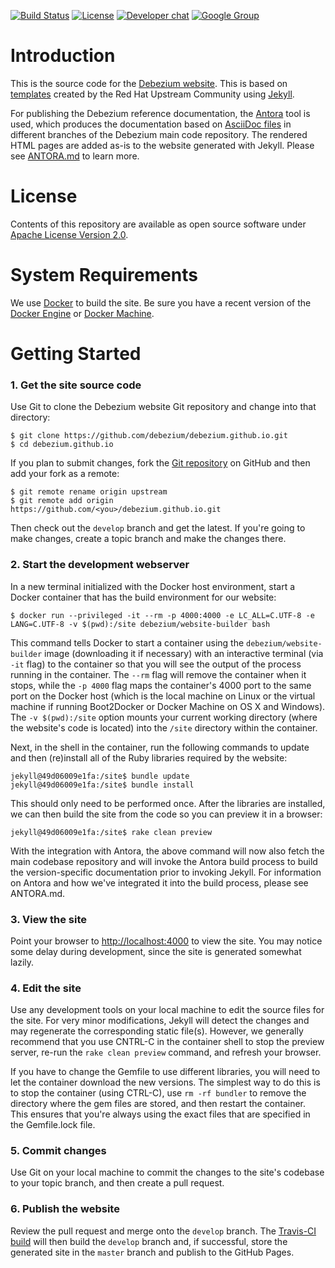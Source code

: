 [![Build Status](https://travis-ci.org/debezium/debezium.github.io.svg?branch=develop)](https://travis-ci.org/debezium/debezium.github.io)
[![License](http://img.shields.io/:license-CC%20BY%203.0-brightgreen.svg)](http://creativecommons.org/licenses/by/3.0/)
[![Developer chat](https://img.shields.io/badge/chat-devs-brightgreen.svg)](https://gitter.im/debezium/dev)
[![Google Group](https://img.shields.io/:mailing%20list-debezium-brightgreen.svg)](https://groups.google.com/forum/#!forum/debezium)

# Introduction

This is the source code for the [Debezium website](https://debezium.io/). This is based on [templates](https://github.com/rhmwes/community-theme) created by the Red Hat Upstream Community using [Jekyll](https://jekyllrb.com/).

For publishing the Debezium reference documentation, the [Antora](https://antora.org/) tool is used,
which produces the documentation based on [AsciiDoc files](https://github.com/debezium/debezium/tree/master/documentation) in different branches of the Debezium main code repository.
The rendered HTML pages are added as-is to the website generated with Jekyll.
Please see [ANTORA.md](./ANTORA.md) to learn more.

# License

Contents of this repository are available as open source software under [Apache License Version 2.0](./LICENSE.txt).

# System Requirements

We use [Docker](http://docker.com) to build the site. Be sure you have a recent version of the [Docker Engine](http://docs.docker.com/engine/installation/) or [Docker Machine](http://docs.docker.com/toolbox).

# Getting Started

### 1. Get the site source code

Use Git to clone the Debezium website Git repository and change into that directory:

    $ git clone https://github.com/debezium/debezium.github.io.git
    $ cd debezium.github.io

If you plan to submit changes, fork the [Git repository](http://github.com/debezium/debezium.github.io) on GitHub and then add your fork as a remote:

    $ git remote rename origin upstream
    $ git remote add origin https://github.com/<you>/debezium.github.io.git

Then check out the `develop` branch and get the latest. If you're going to make changes, create a topic branch and make the changes there.

### 2. Start the development webserver

In a new terminal initialized with the Docker host environment, start a Docker container that has the build environment for our website:

    $ docker run --privileged -it --rm -p 4000:4000 -e LC_ALL=C.UTF-8 -e LANG=C.UTF-8 -v $(pwd):/site debezium/website-builder bash

This command tells Docker to start a container using the `debezium/website-builder` image (downloading it if necessary) with an interactive terminal (via `-it` flag) to the container so that you will see the output of the process running in the container. The `--rm` flag will remove the container when it stops, while the `-p 4000` flag maps the container's 4000 port to the same port on the Docker host (which is the local machine on Linux or the virtual machine if running Boot2Docker or Docker Machine on OS X and Windows). The `-v $(pwd):/site` option mounts your current working directory (where the website's code is located) into the `/site` directory within the container.

Next, in the shell in the container, run the following commands to update and then (re)install all of the Ruby libraries required by the website:

    jekyll@49d06009e1fa:/site$ bundle update
    jekyll@49d06009e1fa:/site$ bundle install

This should only need to be performed once. After the libraries are installed, we can then build the site from the code so you can preview it in a browser:

    jekyll@49d06009e1fa:/site$ rake clean preview
    
With the integration with Antora, the above command will now also fetch the main codebase repository and will invoke the Antora build process to build the version-specific documentation prior to invoking Jekyll.  For information on Antora and how we've integrated it into the build process, please see ANTORA.md.

### 3. View the site

Point your browser to [http://localhost:4000](http://localhost:4000) to view the site. You may notice some delay during development, since the site is generated somewhat lazily.

### 4. Edit the site

Use any development tools on your local machine to edit the source files for the site. For very minor modifications, Jekyll will detect the changes and may regenerate the corresponding static file(s). However, we generally recommend that you use CNTRL-C in the container shell to stop the preview server, re-run the `rake clean preview` command, and refresh your browser.

If you have to change the Gemfile to use different libraries, you will need to let the container download the new versions. The simplest way to do this is to stop the container (using CTRL-C), use `rm -rf bundler` to remove the directory where the gem files are stored, and then restart the container. This ensures that you're always using the exact files that are specified in the Gemfile.lock file.

### 5. Commit changes

Use Git on your local machine to commit the changes to the site's codebase to your topic branch, and then create a pull request.

### 6. Publish the website

Review the pull request and merge onto the `develop` branch. The [Travis-CI build](https://travis-ci.org/debezium/debezium.github.io) will then build the `develop` branch and, if successful, store the generated site in the `master` branch and publish to the GitHub Pages.